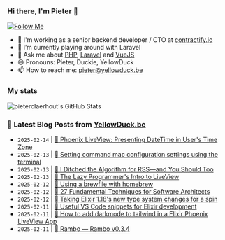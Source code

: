 ### Hi there, I'm Pieter 👋  
[![Follow Me](https://img.shields.io/github/followers/pieterclaerhout?label=Follow&style=social)](https://github.com/pieterclaerhout)

- 🏢 I'm working as a senior backend developer / CTO at [contractify.io](https://contractify.io)
- 🌱 I’m currently playing around with Laravel
- 💬 Ask me about [PHP](https://php.net), [Laravel](http://laravel.com) and [VueJS](https://vuejs.org)
- 😄 Pronouns: Pieter, Duckie, YellowDuck
- 📫 How to reach me: pieter@yellowduck.be

### My stats

![pieterclaerhout's GitHub Stats](https://github-readme-stats.vercel.app/api?username=pieterclaerhout&show_icons=true&count_private=true&line_height=40)

### 📩 Latest Blog Posts from [YellowDuck.be](https://www.yellowduck.be/)
<!-- BLOG-POST-LIST:START -->
- `2025-02-14` | [🔗 Phoenix LiveView: Presenting DateTime in User&#39;s Time Zone](https://www.yellowduck.be/posts/phoenix-liveview-presenting-datetime-in-users-time-zone)  
- `2025-02-13` | [🐥 Setting command mac configuration settings using the terminal](https://www.yellowduck.be/posts/setting-command-mac-configuration-settings-using-the-terminal)  
- `2025-02-13` | [🔗 I Ditched the Algorithm for RSS—and You Should Too](https://www.yellowduck.be/posts/i-ditched-the-algorithm-for-rss-and-you-should-too)  
- `2025-02-13` | [🔗 The Lazy Programmer&#39;s Intro to LiveView](https://www.yellowduck.be/posts/the-lazy-programmers-intro-to-liveview)  
- `2025-02-12` | [🐥 Using a brewfile with homebrew](https://www.yellowduck.be/posts/using-a-brewfile-with-homebrew)  
- `2025-02-12` | [🔗 27 Fundamental Techniques for Software Architects](https://www.yellowduck.be/posts/27-fundamental-techniques-for-software-architects)  
- `2025-02-12` | [🔗 Taking Elixir 1.18&#39;s new type system changes for a spin](https://www.yellowduck.be/posts/taking-elixir-1-18s-new-type-system-changes-for-a-spin)  
- `2025-02-11` | [🐥 Useful VS Code snippets for Elixir development](https://www.yellowduck.be/posts/useful-vs-code-snippets-for-elixir-development)  
- `2025-02-11` | [🔗 How to add darkmode to tailwind in a Elixir Phoenix LiveView App](https://www.yellowduck.be/posts/how-to-add-darkmode-to-tailwind-in-a-elixir-phoenix-liveview-app)  
- `2025-02-11` | [🔗 Rambo — Rambo v0.3.4](https://www.yellowduck.be/posts/rambo-rambo-v0-3-4)  

<!-- BLOG-POST-LIST:END -->
